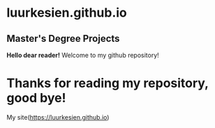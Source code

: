 # luurkesien.github.io

## Master's Degree Projects

**Hello dear reader!**
Welcome to my github repository!

# Thanks for reading my repository, good bye!

My site(https://luurkesien.github.io)
